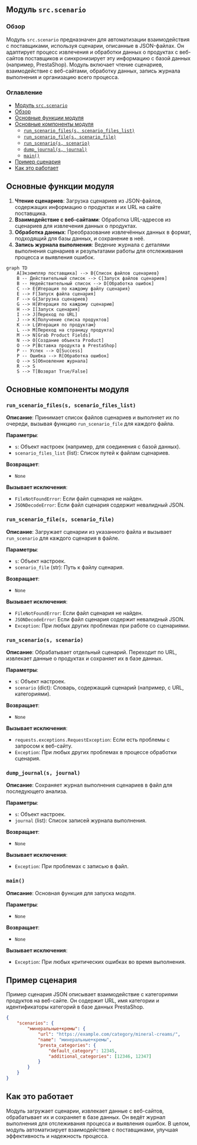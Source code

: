 ## Модуль `src.scenario`

### Обзор

Модуль `src.scenario` предназначен для автоматизации взаимодействия с поставщиками, используя сценарии, описанные в JSON-файлах. Он адаптирует процесс извлечения и обработки данных о продуктах с веб-сайтов поставщиков и синхронизирует эту информацию с базой данных (например, PrestaShop). Модуль включает чтение сценариев, взаимодействие с веб-сайтами, обработку данных, запись журнала выполнения и организацию всего процесса.

### Оглавление

*   [Модуль `src.scenario`](#модуль-srcscenario)
*   [Обзор](#обзор)
*   [Основные функции модуля](#основные-функции-модуля)
*   [Основные компоненты модуля](#основные-компоненты-модуля)
    *   [`run_scenario_files(s, scenario_files_list)`](#run_scenario_files-s-scenario_files_list)
    *   [`run_scenario_file(s, scenario_file)`](#run_scenario_file-s-scenario_file)
    *   [`run_scenario(s, scenario)`](#run_scenario-s-scenario)
    *   [`dump_journal(s, journal)`](#dump_journal-s-journal)
    *   [`main()`](#main)
*   [Пример сценария](#пример-сценария)
*   [Как это работает](#как-это-работает)

## Основные функции модуля

1.  **Чтение сценариев**: Загрузка сценариев из JSON-файлов, содержащих информацию о продуктах и их URL на сайте поставщика.
2.  **Взаимодействие с веб-сайтами**:  Обработка URL-адресов из сценариев для извлечения данных о продуктах.
3.  **Обработка данных**: Преобразование извлечённых данных в формат, подходящий для базы данных, и сохранение в неё.
4.  **Запись журнала выполнения**: Ведение журнала с деталями выполнения сценариев и результатами работы для отслеживания процесса и выявления ошибок.

```mermaid
graph TD
    A[Экземпляр поставщика] --> B{Список файлов сценариев}
    B -- Действительный список --> C[Запуск файлов сценариев]
    B -- Недействительный список --> D[Обработка ошибок]
    C --> E{Итерация по каждому файлу сценария}
    E --> F[Запуск файла сценария]
    F --> G{Загрузка сценариев}
    G --> H[Итерация по каждому сценарию]
    H --> I[Запуск сценария]
    I --> J[Переход по URL]
    J --> K[Получение списка продуктов]
    K --> L{Итерация по продуктам}
    L --> M[Переход на страницу продукта]
    M --> N[Grab Product Fields]
    N --> O[Создание объекта Product]
    O --> P[Вставка продукта в PrestaShop]
    P -- Успех --> Q[Success]
    P -- Ошибка --> R[Обработка ошибок]
    Q --> S[Обновление журнала]
    R --> S
    S --> T[Возврат True/False]
```

## Основные компоненты модуля

### `run_scenario_files(s, scenario_files_list)`

**Описание**: Принимает список файлов сценариев и выполняет их по очереди, вызывая функцию `run_scenario_file` для каждого файла.

**Параметры**:

*   `s`: Объект настроек (например, для соединения с базой данных).
*   `scenario_files_list` (list): Список путей к файлам сценариев.

**Возвращает**:

*   `None`

**Вызывает исключения**:

*   `FileNotFoundError`: Если файл сценария не найден.
*   `JSONDecodeError`: Если файл сценария содержит невалидный JSON.

### `run_scenario_file(s, scenario_file)`

**Описание**: Загружает сценарии из указанного файла и вызывает `run_scenario` для каждого сценария в файле.

**Параметры**:

*   `s`: Объект настроек.
*   `scenario_file` (str): Путь к файлу сценария.

**Возвращает**:

*   `None`

**Вызывает исключения**:

*   `FileNotFoundError`: Если файл сценария не найден.
*   `JSONDecodeError`: Если файл сценария содержит невалидный JSON.
*   `Exception`: При любых других проблемах при работе со сценариями.

### `run_scenario(s, scenario)`

**Описание**: Обрабатывает отдельный сценарий. Переходит по URL, извлекает данные о продуктах и сохраняет их в базе данных.

**Параметры**:

*   `s`: Объект настроек.
*   `scenario` (dict): Словарь, содержащий сценарий (например, с URL, категориями).

**Возвращает**:

*   `None`

**Вызывает исключения**:

*   `requests.exceptions.RequestException`: Если есть проблемы с запросом к веб-сайту.
*   `Exception`: При любых других проблемах в процессе обработки сценария.

### `dump_journal(s, journal)`

**Описание**: Сохраняет журнал выполнения сценариев в файл для последующего анализа.

**Параметры**:

*   `s`: Объект настроек.
*   `journal` (list): Список записей журнала выполнения.

**Возвращает**:

*   `None`

**Вызывает исключения**:

*   `Exception`: При проблемах с записью в файл.

### `main()`

**Описание**: Основная функция для запуска модуля.

**Параметры**:

*   `None`

**Возвращает**:

*   `None`

**Вызывает исключения**:

*   `Exception`: При любых критических ошибках во время выполнения.

## Пример сценария

Пример сценария JSON описывает взаимодействие с категориями продуктов на веб-сайте. Он содержит URL, имя категории и идентификаторы категорий в базе данных PrestaShop.

```json
{
    "scenarios": {
        "минеральные+кремы": {
            "url": "https://example.com/category/mineral-creams/",
            "name": "минеральные+кремы",
            "presta_categories": {
                "default_category": 12345,
                "additional_categories": [12346, 12347]
            }
        }
    }
}
```

## Как это работает

Модуль загружает сценарии, извлекает данные с веб-сайтов, обрабатывает их и сохраняет в базе данных.  Он ведёт журнал выполнения для отслеживания процесса и выявления ошибок.  В целом, модуль автоматизирует взаимодействие с поставщиками, улучшая эффективность и надежность процесса.